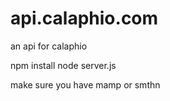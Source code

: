 # api.calaphio.com
an api for calaphio

npm install
node server.js

make sure you have mamp or smthn
